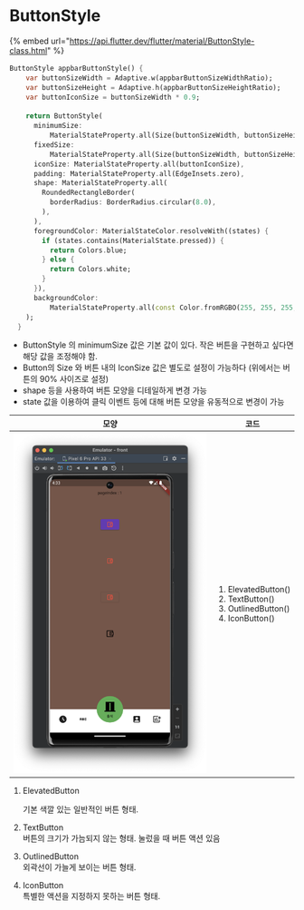 # ButtonStyle

{% embed url="https://api.flutter.dev/flutter/material/ButtonStyle-class.html" %}



```dart
ButtonStyle appbarButtonStyle() {
    var buttonSizeWidth = Adaptive.w(appbarButtonSizeWidthRatio);
    var buttonSizeHeight = Adaptive.h(appbarButtonSizeHeightRatio);
    var buttonIconSize = buttonSizeWidth * 0.9;

    return ButtonStyle(
      minimumSize:
          MaterialStateProperty.all(Size(buttonSizeWidth, buttonSizeHeight)),
      fixedSize:
          MaterialStateProperty.all(Size(buttonSizeWidth, buttonSizeHeight)),
      iconSize: MaterialStateProperty.all(buttonIconSize),
      padding: MaterialStateProperty.all(EdgeInsets.zero),
      shape: MaterialStateProperty.all(
        RoundedRectangleBorder(
          borderRadius: BorderRadius.circular(8.0),
        ),
      ),
      foregroundColor: MaterialStateColor.resolveWith((states) {
        if (states.contains(MaterialState.pressed)) {
          return Colors.blue;
        } else {
          return Colors.white;
        }
      }),
      backgroundColor:
          MaterialStateProperty.all(const Color.fromRGBO(255, 255, 255, 0.3)),
    );
  }
```

* ButtonStyle 의 minimumSize 값은 기본 값이 있다. 작은 버튼을 구현하고 싶다면 해당 값을 조정해야 함.
* Button의 Size 와 버튼 내의 IconSize 값은 별도로 설정이 가능하다 (위에서는 버튼의 90% 사이즈로 설정)
* shape 등을 사용하여 버튼 모양을 디테일하게 변경 가능
* state 값을 이용하여 클릭 이벤트 등에 대해 버튼 모양을 유동적으로 변경이 가능



| 모양                                            | 코드                                                                                                    |
| --------------------------------------------- | ----------------------------------------------------------------------------------------------------- |
| ![](<../../../.gitbook/assets/image (4).png>) | <ol><li>ElevatedButton()</li><li>TextButton()</li><li>OutlinedButton()</li><li>IconButton()</li></ol> |

1.  ElevatedButton

    기본 색깔 있는 일반적인 버튼 형태.
2. TextButton\
   버튼의 크기가 가늠되지 않는 형태. 눌렀을 때 버튼 액션 있음
3. OutlinedButton\
   외곽선이 가늘게 보이는 버튼 형태.
4. IconButton\
   특별한 액션을 지정하지 못하는 버튼 형태.



